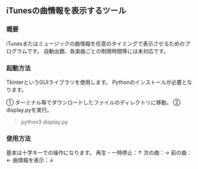 ## iTunesの曲情報を表示するツール

### 概要
iTunesまたはミュージックの曲情報を任意のタイミングで表示させるためのプログラムです。
自動出題、各楽曲ごとの制限時間等には未対応です。

### 起動方法
TkinterというGUIライブラリを使用します。
Pythonのインストールが必要となります。

① ターミナル等でダウンロードしたファイルのディレクトリに移動。
② display.pyを実行。
>python3 display.py

### 使用方法
基本は十字キーでの操作になります。
再生・一時停止：↑
次の曲：→
前の曲：←
曲情報を表示：↓